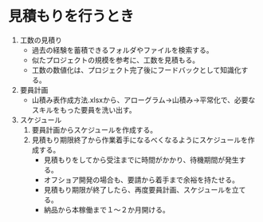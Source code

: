 # 見積もりを行うとき

1. 工数の見積り
    - 過去の経験を蓄積できるフォルダやファイルを検索する。
    - 似たプロジェクトの規模を参考に、工数を見積もる。
    - 工数の数値化は、プロジェクト完了後にフードバックとして知識化する。
1. 要員計画
    - 山積み表作成方法.xlsxから、アローグラム→山積み→平常化で、必要なスキルをもった要員を洗い出す。  
1. スケジュール
    1. 要員計画からスケジュールを作成する。
    1. 見積もり期限終了から作業着手になるべくなるようにスケジュールを作成する。  
        - 見積もりをしてから受注までに時間がかかり、待機期間が発生する。
        - オフショア開発の場合も、要請から着手まで余裕を持たせる。
        - 見積もり期限が終了したら、再度要員計画、スケジュールを立てる。
        - 納品から本稼働まで１～２か月開ける。
 
   
